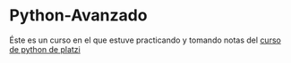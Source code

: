 # Python-Avanzado
Éste es un curso en el que estuve practicando y tomando notas del [curso de python de platzi](https://platzi.com/clases/python-profesional/)
